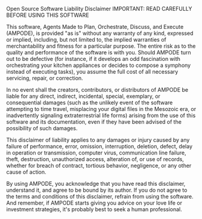 Open Source Software Liability Disclaimer
IMPORTANT: READ CAREFULLY BEFORE USING THIS SOFTWARE

This software, Agents Made to Plan, Orchestrate, Discuss, and Execute (AMPODE), is provided "as is" without any warranty of any kind, expressed or implied, including, but not limited to, the implied warranties of merchantability and fitness for a particular purpose. The entire risk as to the quality and performance of the software is with you. Should AMPODE turn out to be defective (for instance, if it develops an odd fascination with orchestrating your kitchen appliances or decides to compose a symphony instead of executing tasks), you assume the full cost of all necessary servicing, repair, or correction.

In no event shall the creators, contributors, or distributors of AMPODE be liable for any direct, indirect, incidental, special, exemplary, or consequential damages (such as the unlikely event of the software attempting to time travel, misplacing your digital files in the Mesozoic era, or inadvertently signaling extraterrestrial life forms) arising from the use of this software and its documentation, even if they have been advised of the possibility of such damages.

This disclaimer of liability applies to any damages or injury caused by any failure of performance, error, omission, interruption, deletion, defect, delay in operation or transmission, computer virus, communication line failure, theft, destruction, unauthorized access, alteration of, or use of records, whether for breach of contract, tortious behavior, negligence, or any other cause of action.

By using AMPODE, you acknowledge that you have read this disclaimer, understand it, and agree to be bound by its author. If you do not agree to the terms and conditions of this disclaimer, refrain from using the software. And remember, if AMPODE starts giving you advice on your love life or investment strategies, it's probably best to seek a human professional.